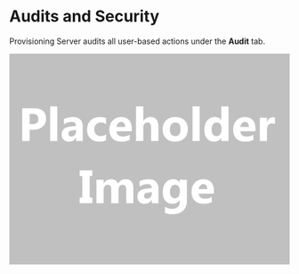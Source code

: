 [title]: # (Audits and Security)
[tags]: # (,)
[priority]: # (2200)
# Audits and Security

Provisioning Server audits all user-based actions under the **Audit** tab.

![](images/placeholder.gif)